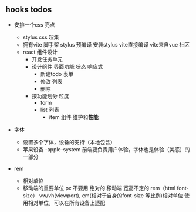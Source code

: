## hooks todos

- 安排一个css 亮点
    - stylus
        css 超集
    - 拥有vite 脚手架
        stylus 预编译 安装stylus vite直接编译
        vite来自vue 社区
    - react 组件设计
        - 开发任务单元
        - 设计组件
            界面功能 状态 响应式
            - 新建todo 表单
            - 修改 列表
            - 删除
        - 按功能划分 粒度
            - form
            - list 列表
                - item 组件 维护和**性能**

- 字体
    - 设置多个字体，设备的支持（本地包含）
    - 苹果设备 -apple-system 前端要负责用户体验，字体也是体验（美感）的一部分
- rem 
    - 相对单位
    - 移动端的重要单位 px 不要用 绝对的
        移动端 宽高不定的 rem（html font-size） vw/vh(viewport), em(相对于自身的font-size 等比例)相对单位 
        使用相对单位，可以在所有设备上适配 
